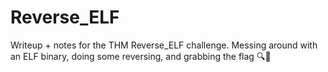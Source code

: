 # Reverse_ELF
Writeup + notes for the THM Reverse_ELF challenge. Messing around with an ELF binary, doing some reversing, and grabbing the flag 🔍🐧
